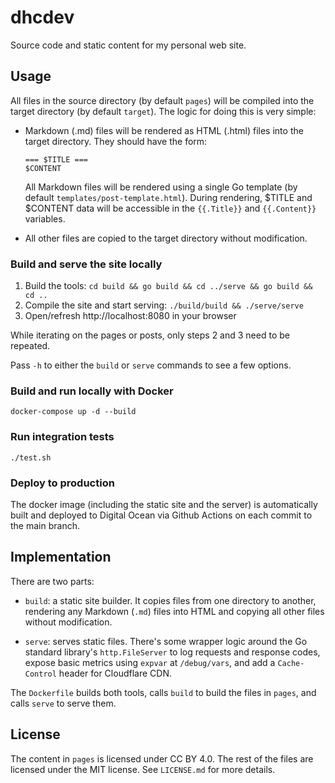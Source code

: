 # dhcdev

Source code and static content for my personal web site.

## Usage

All files in the source directory (by default `pages`) will be compiled into
the target directory (by default `target`). The logic for doing this is very
simple:

-   Markdown (.md) files will be rendered as HTML (.html) files into the
    target directory. They should have the form:

        === $TITLE ===
        $CONTENT

    All Markdown files will be rendered using a single Go template (by default
    `templates/post-template.html`). During rendering, $TITLE and $CONTENT data
    will be accessible in the `{{.Title}}` and `{{.Content}}` variables.

-   All other files are copied to the target directory without modification.

### Build and serve the site locally

1.  Build the tools: `cd build && go build && cd ../serve && go build && cd ..`
2.  Compile the site and start serving: `./build/build && ./serve/serve`
3.  Open/refresh http://localhost:8080 in your browser

While iterating on the pages or posts, only steps 2 and 3 need to be repeated.

Pass `-h` to either the `build` or `serve` commands to see a few options.

### Build and run locally with Docker

    docker-compose up -d --build

### Run integration tests

    ./test.sh

### Deploy to production

The docker image (including the static site and the server) is automatically
built and deployed to Digital Ocean via Github Actions on each commit to the
main branch.

## Implementation

There are two parts:

-   `build`: a static site builder. It copies files from one directory to
    another, rendering any Markdown (`.md`) files into HTML and copying all
    other files without modification.

-   `serve`: serves static files. There's some wrapper logic around the Go
    standard library's `http.FileServer` to log requests and response codes,
    expose basic metrics using `expvar` at `/debug/vars`,
    and add a `Cache-Control` header for Cloudflare CDN.

The `Dockerfile` builds both tools, calls `build` to build the files in `pages`,
and calls `serve` to serve them.

## License

The content in `pages` is licensed under CC BY 4.0. The rest of the files are
licensed under the MIT license. See `LICENSE.md` for more details.
